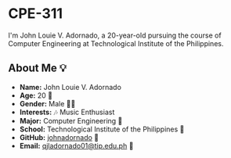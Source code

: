 # CPE-311

I'm John Louie V. Adornado, a 20-year-old pursuing the course of Computer Engineering at Technological Institute of the Philippines.

## About Me 💡

- **Name:** John Louie V. Adornado
- **Age:** 20 🎂
- **Gender:** Male 👨‍💻
- **Interests:** 🎶 Music Enthusiast
- **Major:** Computer Engineering 🤖
- **School:** Technological Institute of the Philippines 🏫
- **GitHub:** [johnadornado](https://github.com/johnadornado) 🐙
- **Email:** qjladornado01@tip.edu.ph 📧
